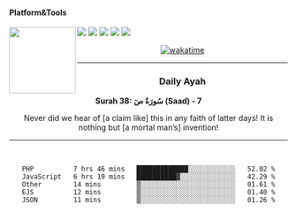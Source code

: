 #### Platform&Tools

[![](https://img.shields.io/badge/-NPM-cb3837?style=flat-square&logo=npm&logoColor=white)](https://npmjs.com/)
[![](https://img.shields.io/badge/PHP-777BB4?style=flat-square&logo=php&logoColor=white)](https://nodejs.org/)
[![](https://img.shields.io/badge/Julia-9558B2?style=flat-square&logo=julia&logoColor=white)](https://nodejs.org/)
<img src="https://avatars.githubusercontent.com/u/31664438?v=4" width="120" align="left">
[![](https://img.shields.io/badge/-Node.js-43853d?style=flat-square&logo=node.js&logoColor=ffffff)](https://nodejs.org/)
[![](https://img.shields.io/badge/Visual_Studio_Code-0078D4?style=flat-square&logo=visual%20studio%20code&logoColor=white)](https://nodejs.org/)

<center>

[![wakatime](https://wakatime.com/badge/user/87646243-158a-4241-a3cb-668e1fa2dbb8.svg)](https://wakatime.com/@87646243-158a-4241-a3cb-668e1fa2dbb8)
               

_______ 
### Daily Ayah

<!--START_SECTION:quran-->

**Surah 38: سُورَةُ صٓ (Saad) - 7**

Never did we hear of [a claim like] this in any faith of latter days! It is nothing but [a mortal man’s] invention!
 <!--END_SECTION:quran-->

  
                       
                                             
_______

&nbsp;&nbsp;     &nbsp;&nbsp;    &nbsp;&nbsp;   &nbsp;&nbsp;
 
<!--START_SECTION:waka-->

```text
PHP          7 hrs 46 mins   █████████████░░░░░░░░░░░░   52.02 %
JavaScript   6 hrs 19 mins   ██████████▓░░░░░░░░░░░░░░   42.29 %
Other        14 mins         ▒░░░░░░░░░░░░░░░░░░░░░░░░   01.61 %
EJS          12 mins         ▒░░░░░░░░░░░░░░░░░░░░░░░░   01.40 %
JSON         11 mins         ▒░░░░░░░░░░░░░░░░░░░░░░░░   01.26 %
```

<!--END_SECTION:waka-->

